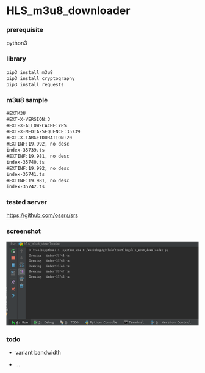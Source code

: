 # HLS_m3u8_downloader
### prerequisite

python3

### library

```
pip3 install m3u8
pip3 install cryptography
pip3 install requests
```

### m3u8 sample

```
#EXTM3U
#EXT-X-VERSION:3
#EXT-X-ALLOW-CACHE:YES
#EXT-X-MEDIA-SEQUENCE:35739
#EXT-X-TARGETDURATION:20
#EXTINF:19.992, no desc
index-35739.ts
#EXTINF:19.981, no desc
index-35740.ts
#EXTINF:19.992, no desc
index-35741.ts
#EXTINF:19.981, no desc
index-35742.ts
```

### tested server 

<https://github.com/ossrs/srs>

### screenshot

![sreenshot_01](screencap_01.png)

### todo

* variant bandwidth

* ...

  ​